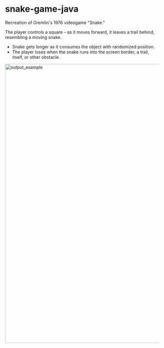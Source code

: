# snake-game-java
Recreation of Gremlin's 1976 videogame "Snake."

The player controls a square – as it moves forward, it leaves a trail behind, resembling a moving snake. 
- Snake gets longer as it consumes the object with randomized position. 
- The player loses when the snake runs into the screen border, a trail, itself, or other obstacle.

<img width="912" alt="output_example" src="https://user-images.githubusercontent.com/83437383/126853864-3dcd76c4-e577-443a-b1bc-a191031f1a18.png">
